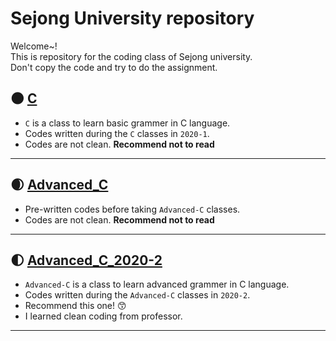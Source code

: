 # **Sejong University repository**

Welcome~! <br/>
This is repository for the coding class of Sejong university. <br/>
Don't copy the code and try to do the assignment. <br/>

## 🌑 [C](https://github.com/3Juhwan/Sejong-Univ-Code/tree/master/C)

- `C` is a class to learn basic grammer in C language.
- Codes written during the `C` classes in `2020-1`.
- Codes are not clean. **Recommend not to read**

---

## 🌒 [Advanced_C](https://github.com/3Juhwan/Sejong_Univ_HW_Code/tree/master/Advanced_C)

- Pre-written codes before taking `Advanced-C` classes.
- Codes are not clean. **Recommend not to read**

---

## 🌓 [Advanced_C_2020-2](https://github.com/3Juhwan/Sejong_Univ_HW_Code/tree/master/Advanced_C_2020-2)

- `Advanced-C` is a class to learn advanced grammer in C language.
- Codes written during the `Advanced-C` classes in `2020-2`.
- Recommend this one! 😙
- I learned clean coding from professor.

---
